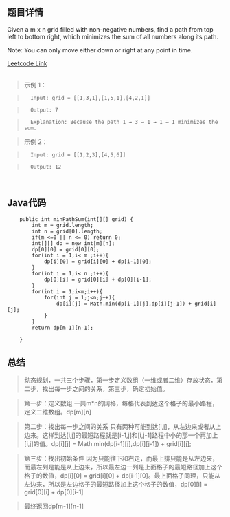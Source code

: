 <!--
 * @Author: Li yli2935@uwo.ca
 * @Date: 2023-06-24 15:13:50
 * @LastEditors: Li yli2935@uwo.ca
 * @LastEditTime: 2023-07-25 13:17:24
 * @FilePath: /practie/practice/src/modules/pages/LinkedList/Markdown/MergeTwoSortedLists.md
 * @Description: 这是默认设置,请设置`customMade`, 打开koroFileHeader查看配置 进行设置: https://github.com/OBKoro1/koro1FileHeader/wiki/%E9%85%8D%E7%BD%AE
-->
## 题目详情
Given a m x n grid filled with non-negative numbers, find a path from top left to bottom right, which minimizes the sum of all numbers along its path.


Note: You can only move either down or right at any point in time.

<a href="https://leetcode.com/problems/minimum-path-sum/" target="_blank">Leetcode Link</a>
<br/>
<br/>
> 示例 1：

>       Input: grid = [[1,3,1],[1,5,1],[4,2,1]]

>       Output: 7

>       Explanation: Because the path 1 → 3 → 1 → 1 → 1 minimizes the sum.



> 示例 2：

>       Input: grid = [[1,2,3],[4,5,6]]

>       Output: 12



<br/>

## Java代码
```
    public int minPathSum(int[][] grid) {
        int m = grid.length;
        int n = grid[0].length;
        if(m <=0 || n <= 0) return 0;
        int[][] dp = new int[m][n];
        dp[0][0] = grid[0][0];
        for(int i = 1;i< m ;i++){
            dp[i][0] = grid[i][0] + dp[i-1][0];
        }
        for(int i = 1;i< n ;i++){
            dp[0][i] = grid[0][i] + dp[0][i-1];
        }
        for(int i = 1;i<m;i++){
            for(int j = 1;j<n;j++){
                dp[i][j] = Math.min(dp[i-1][j],dp[i][j-1]) + grid[i][j];
            }
        }
        return dp[m-1][n-1];
        
    }
```
## 总结
> 动态规划，一共三个步骤，第一步定义数组（一维或者二维）存放状态，第二步，找出每一步之间的关系，第三步，确定初始值。

> 第一步：定义数组
> 一共m*n的网格，每格代表到达这个格子的最小路程，定义二维数组。dp[m][n]

> 第二步：找出每一步之间的关系
> 只有两种可能到达[i,j]，从左边来或者从上边来。这样到达[i,j]的最短路程就是[i-1,j]和[i,j-1]路程中小的那一个再加上[i,j]的值。dp[i][j] = Math.min(dp[i-1][j],dp[i][j-1]) + grid[i][j];

> 第三步：找出初始条件
> 因为只能往下和右走，而最上排只能是从左边来，而最左列是能是从上边来，所以最左边一列是上面格子的最短路径加上这个格子的数值，dp[i][0] = grid[i][0] + dp[i-1][0]。最上面格子同理，只能从左边来，所以是左边格子的最短路径加上这个格子的数值，dp[0][i] = grid[0][i] + dp[0][i-1]

> 最终返回dp[m-1][n-1]
